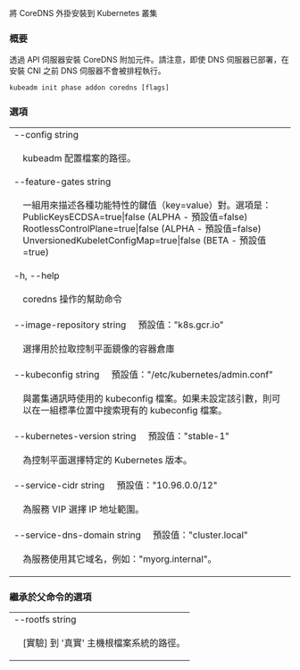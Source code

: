 <!--
Install the CoreDNS addon to a Kubernetes cluster
-->
將 CoreDNS 外掛安裝到 Kubernetes 叢集

<!--
### Synopsis
-->

### 概要

<!--
Install the CoreDNS addon components via the API server. Please note that although the DNS server is deployed, it will not be scheduled until CNI is installed.
-->

透過 API 伺服器安裝 CoreDNS 附加元件。請注意，即使 DNS 伺服器已部署，在安裝 CNI 之前 DNS 伺服器不會被排程執行。

```
kubeadm init phase addon coredns [flags]
```

<!--
### Options
-->

### 選項

   <table style="width: 100%; table-layout: fixed;">
<colgroup>
<col span="1" style="width: 10px;" />
<col span="1" />
</colgroup>
<tbody>

<tr>
<td colspan="2">--config string</td>
</tr>
<tr>
<td></td><td style="line-height: 130%; word-wrap: break-word;">
<!--
Path to a kubeadm configuration file.
-->
<p>
kubeadm 配置檔案的路徑。
</p>
</td>
</tr>

<tr>
<td colspan="2">--feature-gates string</td>
</tr>
<tr>
<td></td><td style="line-height: 130%; word-wrap: break-word;">
<!--
A set of key=value pairs that describe feature gates for various features. Options are:<br/>PublicKeysECDSA=true|false (ALPHA - default=false)<br/>RootlessControlPlane=true|false (ALPHA - default=false)<br/>UnversionedKubeletConfigMap=true|false (BETA - default=true)
-->
<p>
一組用來描述各種功能特性的鍵值（key=value）對。選項是：
<br/>PublicKeysECDSA=true|false (ALPHA - 預設值=false)
<br/>RootlessControlPlane=true|false (ALPHA - 預設值=false)
<br/>UnversionedKubeletConfigMap=true|false (BETA - 預設值=true)
</p>
</td>
</tr>

<tr>
<td colspan="2">-h, --help</td>
</tr>
<tr>
<td></td><td style="line-height: 130%; word-wrap: break-word;">
<!-- help for coredns -->
<p>
coredns 操作的幫助命令
</p>
</td>
</tr>

<tr>
<td colspan="2">
<!--
--image-repository string&nbsp;&nbsp;&nbsp;&nbsp;&nbsp;Default: "k8s.gcr.io"
-->
--image-repository string&nbsp;&nbsp;&nbsp;&nbsp;&nbsp;預設值："k8s.gcr.io"
</td>
</tr>
<tr>
<td></td><td style="line-height: 130%; word-wrap: break-word;">
<!--
Choose a container registry to pull control plane images from
-->
<p>
選擇用於拉取控制平面鏡像的容器倉庫
</p>
</td>
</tr>

<tr>
<td colspan="2">
<!--
--kubeconfig string&nbsp;&nbsp;&nbsp;&nbsp;&nbsp;Default: "/etc/kubernetes/admin.conf"
-->
--kubeconfig string&nbsp;&nbsp;&nbsp;&nbsp;&nbsp;預設值："/etc/kubernetes/admin.conf"
</td>
</tr>
<tr>
<td></td><td style="line-height: 130%; word-wrap: break-word;">
<!--
The kubeconfig file to use when talking to the cluster. If the flag is not set, a set of standard locations can be searched for an existing kubeconfig file.
-->
<p>
與叢集通訊時使用的 kubeconfig 檔案。如果未設定該引數，則可以在一組標準位置中搜索現有的 kubeconfig 檔案。
</p>
</td>
</tr>

<tr>
<td colspan="2">
<!--
--kubernetes-version string&nbsp;&nbsp;&nbsp;&nbsp;&nbsp;Default: "stable-1"
-->
--kubernetes-version string&nbsp;&nbsp;&nbsp;&nbsp;&nbsp;預設值："stable-1"
</td>
</tr>
<tr>
<td></td><td style="line-height: 130%; word-wrap: break-word;">
<!-- Choose a specific Kubernetes version for the control plane.  -->
<p>
為控制平面選擇特定的 Kubernetes 版本。
</p>
</td>
</tr>

<tr>
<td colspan="2">
<!--
--service-cidr string&nbsp;&nbsp;&nbsp;&nbsp;&nbsp;Default: "10.96.0.0/12"
-->
--service-cidr string&nbsp;&nbsp;&nbsp;&nbsp;&nbsp;預設值："10.96.0.0/12"
</td>
</tr>
<tr>
<td></td><td style="line-height: 130%; word-wrap: break-word;">
<!-- Use alternative range of IP address for service VIPs.  -->
<p>
為服務 VIP 選擇 IP 地址範圍。
</p>
</td>
</tr>

<tr>
<td colspan="2">
<!--
--service-dns-domain string&nbsp;&nbsp;&nbsp;&nbsp;&nbsp;Default: "cluster.local"
-->
--service-dns-domain string&nbsp;&nbsp;&nbsp;&nbsp;&nbsp;預設值："cluster.local"
</td>
</tr>
<tr>
<td></td><td style="line-height: 130%; word-wrap: break-word;">
<!-- Use alternative domain for services, e.g. &quot;myorg.internal&quot;.  -->
<p>
為服務使用其它域名，例如：&quot;myorg.internal&quot;。
</p>
</td>
</tr>

</tbody>
</table>



<!--
### Options inherited from parent commands
-->

### 繼承於父命令的選項

   <table style="width: 100%; table-layout: fixed;">
<colgroup>
<col span="1" style="width: 10px;" />
<col span="1" />
</colgroup>
<tbody>

<tr>
<td colspan="2">--rootfs string</td>
</tr>
<tr>
<td></td><td style="line-height: 130%; word-wrap: break-word;">
<!--
[EXPERIMENTAL] The path to the 'real' host root filesystem.
-->
<p>
[實驗] 到 '真實' 主機根檔案系統的路徑。
</p>
</td>
</tr>

</tbody>
</table>

